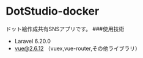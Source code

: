 # DotStudio-docker
ドット絵作成共有SNSアプリです。
###使用技術
- Laravel 6.20.0
- vue@2.6.12 （vuex,vue-router,その他ライブラリ）

